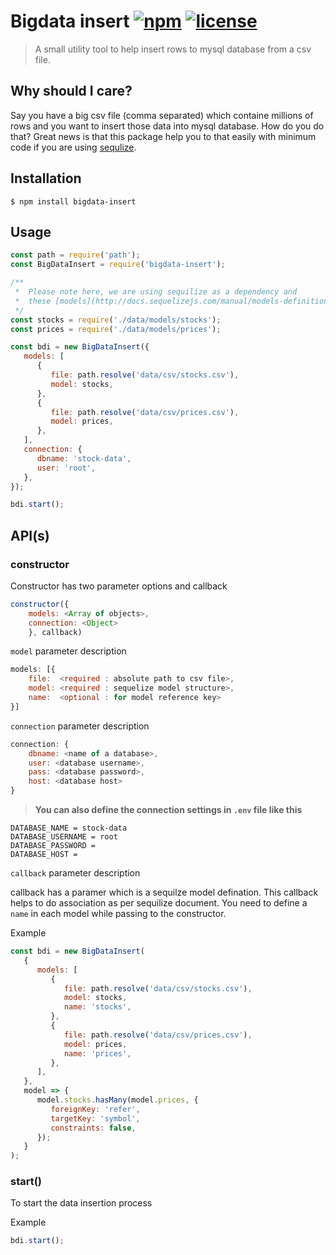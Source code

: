 # Bigdata insert [![npm](https://img.shields.io/npm/v/bigdata-insert.svg)](https://www.npmjs.com/package/bigdata-insert) [![license](https://img.shields.io/github/license/suvradip/bigdata-insert.svg)](https://github.com/suvradip/bigdata-insert/blob/master/LICENSE)

> A small utility tool to help insert rows to mysql database from a csv file.

## Why should I care?

Say you have a big csv file (comma separated) which containe millions of rows and you want to insert those data into mysql database. How do you do that? Great news is that this package help you to that easily with minimum code if you are using [sequlize](http://docs.sequelizejs.com/).

## Installation

```
$ npm install bigdata-insert
```

## Usage

```js
const path = require('path');
const BigDataInsert = require('bigdata-insert');

/**
 *  Please note here, we are using sequilize as a dependency and
 *  these [models](http://docs.sequelizejs.com/manual/models-definition.html#import) are constructed using sequilize data structure
 */
const stocks = require('./data/models/stocks');
const prices = require('./data/models/prices');

const bdi = new BigDataInsert({
   models: [
      {
         file: path.resolve('data/csv/stocks.csv'),
         model: stocks,
      },
      {
         file: path.resolve('data/csv/prices.csv'),
         model: prices,
      },
   ],
   connection: {
      dbname: 'stock-data',
      user: 'root',
   },
});

bdi.start();
```

## API(s)

### constructor

Constructor has two parameter options and callback

```js
constructor({
	models: <Array of objects>,
	connection: <Object>
	}, callback)
```

`model` parameter description

```js
models: [{
	file:  <required : absolute path to csv file>,
	model: <required : sequelize model structure>,
	name:  <optional : for model reference key>
}]
```

`connection` parameter description

```js
connection: {
	dbname: <name of a database>,
	user: <database username>,
	pass: <database password>,
	host: <database host>
}
```

> **You can also define the connection settings in `.env` file like this**

```
DATABASE_NAME = stock-data
DATABASE_USERNAME = root
DATABASE_PASSWORD =
DATABASE_HOST =
```

`callback` parameter description

callback has a paramer which is a sequilze model defination. This callback helps to do association as per sequilize document. You need to define a `name` in each model while passing to the constructor.

Example

```js
const bdi = new BigDataInsert(
   {
      models: [
         {
            file: path.resolve('data/csv/stocks.csv'),
            model: stocks,
            name: 'stocks',
         },
         {
            file: path.resolve('data/csv/prices.csv'),
            model: prices,
            name: 'prices',
         },
      ],
   },
   model => {
      model.stocks.hasMany(model.prices, {
         foreignKey: 'refer',
         targetKey: 'symbol',
         constraints: false,
      });
   }
);
```

### start()

To start the data insertion process

Example

```js
bdi.start();
```
